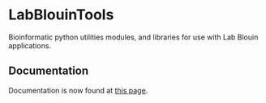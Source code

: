 LabBlouinTools
==============

Bioinformatic python utilities modules, and libraries for use with Lab Blouin applications.

Documentation
--------------

Documentation is now found at [this page](http://http://labblouintools.readthedocs.org/ "Documentation").